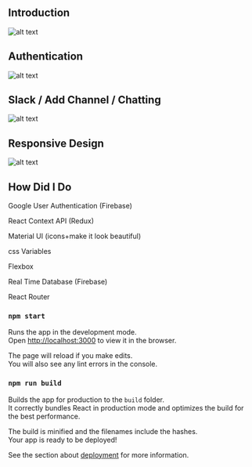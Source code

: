 ## Introduction

![alt text](https://cdn.discordapp.com/attachments/693075239172833301/796841403082604604/1.jpg)

## Authentication

![alt text](https://cdn.discordapp.com/attachments/693075239172833301/796841722389987348/2.jpg)

## Slack / Add Channel / Chatting

![alt text](https://cdn.discordapp.com/attachments/693075239172833301/796842387791020062/3.jpg)

## Responsive Design

![alt text](https://cdn.discordapp.com/attachments/693075239172833301/796841722389987348/2.jpg)

## How Did I Do

Google User Authentication (Firebase)

React Context API (Redux)

Material UI (icons+make it look beautiful)

css Variables

Flexbox

Real Time Database (Firebase)

React Router

### `npm start`

Runs the app in the development mode.\
Open [http://localhost:3000](http://localhost:3000) to view it in the browser.

The page will reload if you make edits.\
You will also see any lint errors in the console.

### `npm run build`

Builds the app for production to the `build` folder.\
It correctly bundles React in production mode and optimizes the build for the best performance.

The build is minified and the filenames include the hashes.\
Your app is ready to be deployed!

See the section about [deployment](https://facebook.github.io/create-react-app/docs/deployment) for more information.
